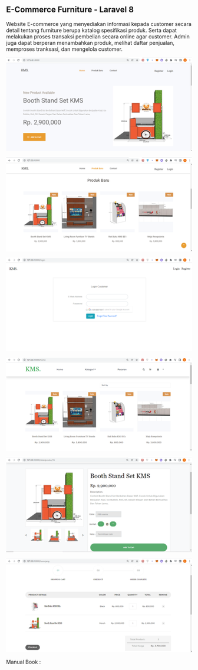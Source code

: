 
## E-Commerce Furniture - Laravel 8

Website E-commerce yang menyediakan informasi kepada customer secara detail tentang furniture berupa katalog  spesifikasi produk. Serta dapat melakukan proses transaksi pembelian secara online agar customer. Admin juga dapat berperan menambahkan produk, melihat daftar penjualan, memproses tranksasi, dan mengelola customer.



![Screenshot Tasks B2](public/ss/Screenshot_1.png)

![Screenshot Tasks B2](public/ss/Screenshot_2.png)

![Screenshot Tasks B2](public/ss/Screenshot_3.png)

![Screenshot Tasks B2](public/ss/Screenshot_4.png)

![Screenshot Tasks B2](public/ss/Screenshot_5.png)

![Screenshot Tasks B2](public/ss/Screenshot_6.png)

Manual Book :

